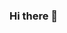 ### Hi there 👋

<!--
**seanjellesmark/seanjellesmark** is a ✨ _special_ ✨ repository because its `README.md` (this file) appears on your GitHub profile.

Here are some ideas to get you started:

- 🔭 I’m currently working on measuring the effect conservation projects have on wetland birds
- 🌱 I’m currently learning R-INLA
- 👯 I’m looking to collaborate on ... Conservation projects  

-->
